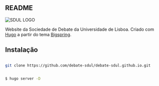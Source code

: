 ## README
![SDUL LOGO](https://gitlab.com/alexaagithub/sitesdul/-/raw/master/sdul/static/images/redname.png)

Website da Sociedade de Debate da Universidade de Lisboa. Criado com [Hugo](https://gohugo.io/) a partir do tema [Bigspring](https://github.com/themefisher/bigspring-light).

## Instalação
```bash

git clone https://github.com/debate-sdul/debate-sdul.github.io.git


$ hugo server -D
```